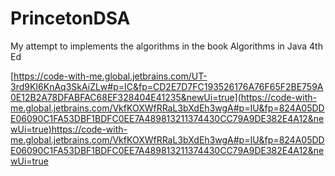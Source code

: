 # PrincetonDSA
My attempt to implements the algorithms in the book Algorithms in Java 4th Ed

[https://code-with-me.global.jetbrains.com/UT-3rd9KI6KnAq3SkAiZLw#p=IC&fp=CD2E7D7FC193526176A76F65F2BE759A0E12B2A78DFABFAC68EF328404E41235&newUi=true](https://code-with-me.global.jetbrains.com/VkfKOXWfRRaL3bXdEh3wgA#p=IU&fp=824A05DDE06090C1FA53DBF1BDFC0EE7A489813211374430CC79A9DE382E4A12&newUi=true)https://code-with-me.global.jetbrains.com/VkfKOXWfRRaL3bXdEh3wgA#p=IU&fp=824A05DDE06090C1FA53DBF1BDFC0EE7A489813211374430CC79A9DE382E4A12&newUi=true
